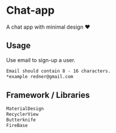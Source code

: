 # Chat-app

A chat app with minimal design ❤️


## Usage

Use email to sign-up a user.

```html
Email should contain 8 - 16 characters.
*example redner@gmail.com
```

## Framework / Libraries

```html
MaterialDesign
RecyclerView
Butterknife 
FireBase
```

